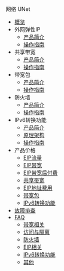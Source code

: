 <div class="sidebar_title icon__OpenStack"> 网络 UNet</div>

* [概览](network/unet/overview)
* 外网弹性IP
     * [产品简介](network/unet/eip/introduction)
     * [操作指南](network/unet/eip/guide)
* 共享带宽
     * [产品简介](network/unet/share_bandwidth/introduction)
     * [操作指南](network/unet/share_bandwidth/guide)
* 带宽包 
     * [产品简介](network/unet/bandwidth_package/introduction)
     * [操作指南](network/unet/bandwidth_package/guide)
* 防火墙
     * [产品简介](network/unet/firewall/introduction)
     * [操作指南](network/unet/firewall/guide)
* IPv6转换功能
     * [产品简介](network/unet/ipv6translation/introduction)
     * [原理架构](network/unet/ipv6translation/structure)
     * [操作指南](network/unet/ipv6translation/guide)
* 产品价格
     * [EIP流量](network/unet/eip_price/traffic)
     * [EIP带宽](network/unet/eip_price/bandwidth)
     * [EIP带宽后付费](network/unet/eip_price/accuratebandwidth)
     * [共享带宽](network/unet/eip_price/sharebandwidth)
     * [EIP地址费用](network/unet/eip_price/ipaddress)
     * [带宽包](network/unet/eip_price/bandwidthpackage)
     * [IPv6转换功能](network/unet/eip_price/ipv6translation)   
* [故障排查](network/unet/troubleshooting)
* [FAQ](network/unet/faq)
     * [带宽相关](network/unet/faq/bandwidth)
     * [访问与隔离](network/unet/faq/access)
     * [防火墙](network/unet/faq/firewall)
     * [EIP相关](network/unet/faq/eip)
     * [IPv6转换功能](network/unet/faq/ipv6translation)
     * [其他](network/unet/faq/other)
